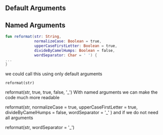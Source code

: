 Default Arguments
---------------


Named Arguments
---------------
```kotlin
fun reformat(str: String,
             normalizeCase: Boolean = true,
             upperCaseFirstLetter: Boolean = true,
             divideByCamelHumps: Boolean = false,
             wordSeparator: Char = ' ') {
...
}
```
we could call this using only default arguments

``` reformat(str) ```

reformat(str, true, true, false, '_')
With named arguments we can make the code much more readable

reformat(str,
    normalizeCase = true,
    upperCaseFirstLetter = true,
    divideByCamelHumps = false,
    wordSeparator = '_'
)
and if we do not need all arguments

reformat(str, wordSeparator = '_')
